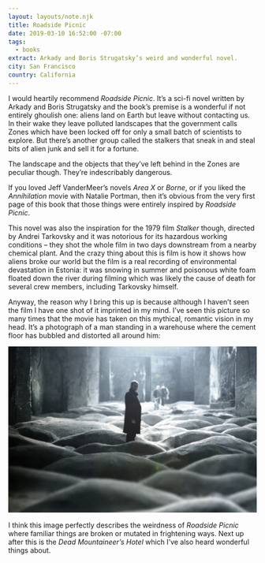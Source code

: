 ```yaml
---
layout: layouts/note.njk
title: Roadside Picnic
date: 2019-03-10 16:52:00 -07:00
tags:
  - books
extract: Arkady and Boris Strugatsky’s weird and wonderful novel.
city: San Francisco
country: California
---
```


I would heartily recommend _Roadside Picnic_. It’s a sci-fi novel written by Arkady and Boris Strugatsky and the book’s premise is a wonderful if not entirely ghoulish one: aliens land on Earth but leave without contacting us. In their wake they leave polluted landscapes that the government calls Zones which have been locked off for only a small batch of scientists to explore. But there’s another group called the stalkers that sneak in and steal bits of alien junk and sell it for a fortune.

The landscape and the objects that they’ve left behind in the Zones are peculiar though. They’re indescribably dangerous.

If you loved Jeff VanderMeer’s novels _Area X_ or _Borne_, or if you liked the _Annihilation_ movie with Natalie Portman, then it’s obvious from the very first page of this book that those things were entirely inspired by _Roadside Picnic_.

This novel was also the inspiration for the 1979 film _Stalker_ though, directed by Andrei Tarkovsky and it was notorious for its hazardous working conditions – they shot the whole film in two days downstream from a nearby chemical plant. And the crazy thing about this is film is how it shows how aliens broke our world but the film is a real recording of environmental devastation in Estonia: it was snowing in summer and poisonous white foam floated down the river during filming which was likely the cause of death for several crew members, including Tarkovsky himself.

Anyway, the reason why I bring this up is because although I haven’t seen the film I have one shot of it imprinted in my mind. I’ve seen this picture so many times that the movie has taken on this mythical, romantic vision in my head. It’s a photograph of a man standing in a warehouse where the cement floor has bubbled and distorted all around him:

![stalker.jpg](/images/stalker.jpg)

I think this image perfectly describes the weirdness of _Roadside Picnic_ where familiar things are broken or mutated in frightening ways. Next up after this is the _Dead Mountaineer’s Hotel_ which I’ve also heard wonderful things about.
